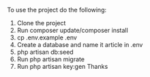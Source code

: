 To use the project do the following:

1. Clone the project
2. Run composer update/composer install
3. cp .env.example .env
4. Create a database and name it article in .env
5. php artisan db:seed
6. Run php artisan migrate
7. Run php artisan key:gen
Thanks
